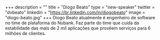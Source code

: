 +++
description = ""
title = "Diogo Beato"
type = "new-speaker"
twitter = "dvbeato"
linkedin = "https://br.linkedin.com/in/diogobeato"
image = "diogo-beato.jpg"
+++
Diogo Beato atualmente é engenheiro de software no time de plataforma do Nubank. Faz parte do time que cuida da estabilidade das mais de 2 mil aplicações que provêem serviços para 6 milhões de clientes.